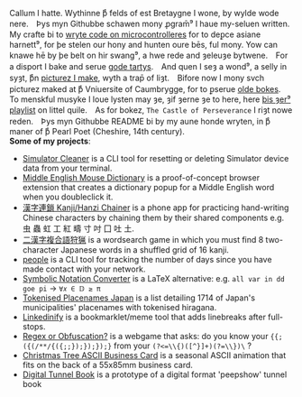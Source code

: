 Callum I hatte. Wythinne þͤ felds of est Bretaygne I wone, by wylde wode nere.　Þys myn Githubbe schawen mony ꝓgram̄⁹ I haue my-seluen written.　My crafte bi to [wryte code on microcontrolleres](https://www.youtube.com/watch?v=YmSvQe2FDKs) for to deꝑce asiane harnett⁹, for þe stelen our hony and hunten oure bēs, ful mony. Yow can knawe hē by þe belt on hir swang⁹, a hwe rede and ȝeleuȝe bytwene.　For a disport I bake and serue [gode tartys](https://callumbeaney.github.io/pages/baking/baking.html).　And quen I seȝ a wond⁹, a selly in syȝt, þͤn [picturez I make](https://callumbeaney.github.io), wyth a trap̄ of liȝt.　Bifore now I mony svch picturez maked at þͤ Vniuersite of Caumbrygge, for to ꝑserue [olde bokes](https://callumbeaney.github.io/pages/dcu/dcu.html).　To menskful musyke I loue lysten may ȝe, ȝif ȝerne ȝe to here, here 
[þis ȝer⁹ playlist](https://youtube.com/playlist?list=PLyf-oDu9I7jEn3tbbOC-UUOapeCi7t1k2&si=IzzCK6BA0DgVtSWU) on littel quile.　As for bokez, `The Castle of Perseverance` I riȝt nowe reden.　Þys myn Githubbe README bi by my aune honde wryten, in þͤ maner of þͤ Pearl Poet (Cheshire, 14th century).  
<b>Some of my projects</b>:
  - [Simulator Cleaner](https://github.com/CallumBeaney/simulator-cleaner) is a CLI tool for resetting or deleting Simulator device data from your terminal.   
  - [Middle English Mouse Dictionary](https://github.com/goodpals/middle-english-mouse-dictionary) is a proof-of-concept browser extension that creates a dictionary popup for a Middle English word when you doubleclick it.
  - [漢字連鎖 Kanji/Hanzi Chainer](https://github.com/CallumBeaney/kanji-hanzi-chainer) is a phone app for practicing hand-writing Chinese characters by chaining them by their shared components e.g. 虫 蟲 虹 工 紅 疇 寸 吋 囗 吐 土.
  - [二漢字複合語狩猟](https://github.com/CallumBeaney/kanji-pair-game) is a wordsearch game in which you must find 8 two-character Japanese words in a shuffled grid of 16 kanji.
  - [people](https://github.com/CallumBeaney/people) is a CLI tool for tracking the number of days since you have made contact with your network.
  - [Symbolic Notation Converter](https://github.com/CallumBeaney/Symbolic-Notation-Converter) is a LaTeX alternative: e.g. `all var in dd goe pi` → `∀𝑥 ∈ 𝔻 ≥ π`
  - [Tokenised Placenames Japan](https://github.com/CallumBeaney/Tokenized-Place-Names-Japan) is a list detailing 1714 of Japan's municipalities' placenames with tokenised hiragana.
  - [Linkedinify](https://callumbeaney.github.io/linkedinify/) is a bookmarklet/meme tool that adds linebreaks after full-stops. 
  - [Regex or Obfuscation?](https://regex-or-obfuscation.web.app/) is a webgame that asks: do you know your `{{;({(/**/{({;;});});});}` from your `(?<=\\{)([^}]+)(?=\\})\` ?
  - [Christmas Tree ASCII Business Card](https://github.com/CallumBeaney/christmas-tree-card/tree/main) is a seasonal ASCII animation that fits on the back of a 55x85mm business card.
  - [Digital Tunnel Book](https://github.com/CallumBeaney/tunnel-book-prototype) is a prototype of a digital format 'peepshow' tunnel book   
